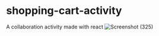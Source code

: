 # shopping-cart-activity
A collaboration activity made with react
![Screenshot (325)](https://github.com/ruthjoy76/shopping-cart-activity/assets/126475991/98b7d849-e3dc-4fe6-a4c6-d307eb7a267b)
